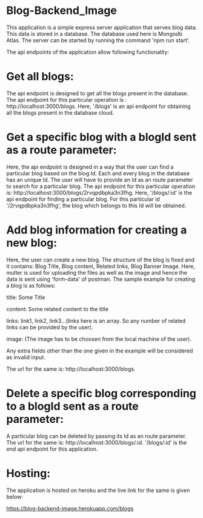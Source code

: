 # Blog-Backend_Image

This application is a simple express server application that serves blog data. This data is stored in a database. The database used here is Mongodb Atlas. The server can be started by running the command 'npm run start'.

The api endpoints of the application allow following functionality:

# Get all blogs:

The api endpoint is designed to get all the blogs present in the database. The api endpoint for this particular operation is : http://localhost:3000/blogs. Here, '/blogs' is an api endpoint for obtaining all the blogs present in the database cloud.

# Get a specific blog with a blogId sent as a route parameter:

Here, the api endpoint is designed in a way that the user can find a particular blog based on the blog Id. Each and every blog in the database has an unique Id. The user will have to provide an Id as an route parameter to search for a particular blog. The api endpoint for this particular operation is: http://localhost:3000/blogs/2rvqpdbpka3n3fhg. Here, '/blogs/:id' is the api endpoint for finding a particular blog. For this particular id '/2rvqpdbpka3n3fhg', the blog which belongs to this Id will be obtained.

# Add blog information for creating a new blog: 

Here, the user can create a new blog. The structure of the blog is fixed and it contains: Blog Title, Blog content, Related links, Blog Banner Image. Here, multer is used for uploading the files as well as the image and hence the data is sent using 'form-data' of postman. The sample example for creating a blog is as follows: 

title: Some Title

content: Some related content to the title

links: link1, link2, link3...(links here is an array. So any number of related links can be provided by the user).

image: (The image has to be choosen from the local machine of the user).

Any extra fields other than the one given in the example will be considered as invalid input.

The url for the same is: http://localhost:3000/blogs. 

# Delete a specific blog corresponding to a blogId sent as a route parameter:

A particular blog can be deleted by passing its Id as an route parameter. The url for the same is: http://localhost:3000/blogs/:id. '/blogs/:id' is the end api endpoint for this application. 

# Hosting:

The application is hosted on heroku and the live link for the same is given below: 

https://blog-backend-image.herokuapp.com/blogs


